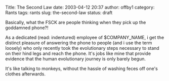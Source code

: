 Title: The Second Law
date: 2003-04-12 20:37
author: offby1
category: Rants
tags: rants
slug: the-second-law
status: draft

Basically, what the FSCK are people thinking when they pick up the goddamned phone?!

As a dedicated (read: indentured) employee of \$COMPANY_NAME, i get the distinct pleasure of answering the phone to people (and i use the term loosely) who only recently took the evolutionary steps necessary to stand on their hind legs and reach the phone. It's jobs like mine that provide evidence that the human evolutionary journey is only barely begun.

It's like talking to monkeys, without the hassle of washing feces off one's clothes afterwards.
